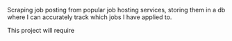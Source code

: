 Scraping job posting from popular job hosting services, storing them in a db where I can accurately track which jobs I have applied to.

This project will require
